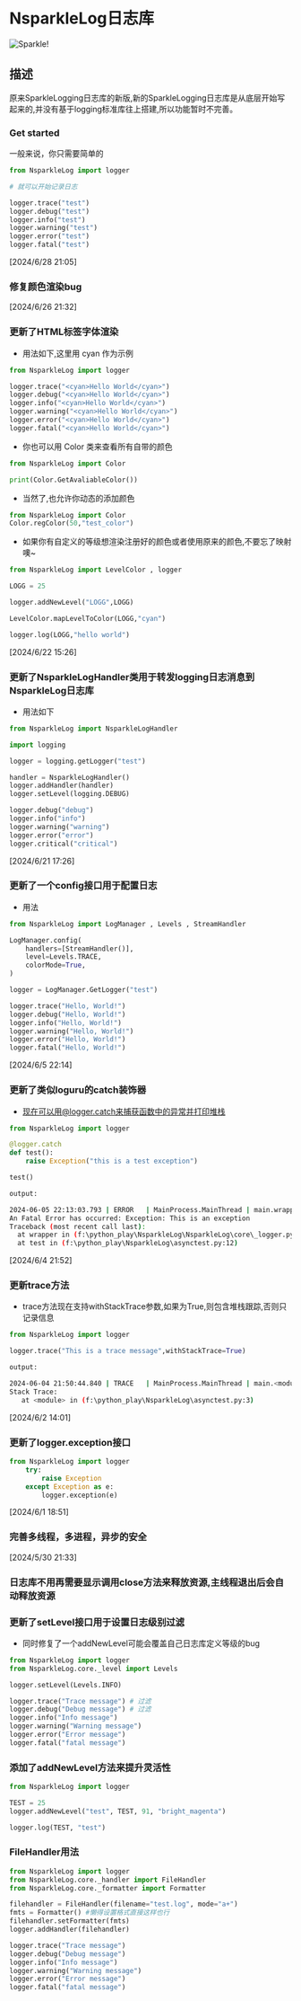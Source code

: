 # NsparkleLog日志库

![Sparkle!](https://github.com/KOKOMI12345/NewSparkleLogging/blob/main/picture_pixiv_116702098_0.jpg)

## 描述

原来SparkleLogging日志库的新版,新的SparkleLogging日志库是从底层开始写起来的,并没有基于logging标准库往上搭建,所以功能暂时不完善。

### Get started

一般来说，你只需要简单的

```python
from NsparkleLog import logger

# 就可以开始记录日志

logger.trace("test")
logger.debug("test")
logger.info("test")
logger.warning("test")
logger.error("test")
logger.fatal("test")
```

[2024/6/28 21:05]

### 修复颜色渲染bug

[2024/6/26 21:32]

### 更新了HTML标签字体渲染

- 用法如下,这里用 cyan 作为示例

```python
from NsparkleLog import logger

logger.trace("<cyan>Hello World</cyan>")
logger.debug("<cyan>Hello World</cyan>")
logger.info("<cyan>Hello World</cyan>")
logger.warning("<cyan>Hello World</cyan>")
logger.error("<cyan>Hello World</cyan>")
logger.fatal("<cyan>Hello World</cyan>")
```

- 你也可以用 Color 类来查看所有自带的颜色

```python
from NsparkleLog import Color

print(Color.GetAvaliableColor())
```

- 当然了,也允许你动态的添加颜色

```python
from NsparkleLog import Color
Color.regColor(50,"test_color")
```

- 如果你有自定义的等级想渲染注册好的颜色或者使用原来的颜色,不要忘了映射噢~

```python
from NsparkleLog import LevelColor , logger

LOGG = 25

logger.addNewLevel("LOGG",LOGG)

LevelColor.mapLevelToColor(LOGG,"cyan")

logger.log(LOGG,"hello world")
```

[2024/6/22 15:26]

### 更新了NsparkleLogHandler类用于转发logging日志消息到NsparkleLog日志库

- 用法如下

```python
from NsparkleLog import NsparkleLogHandler

import logging

logger = logging.getLogger("test")

handler = NsparkleLogHandler()
logger.addHandler(handler)
logger.setLevel(logging.DEBUG)

logger.debug("debug")
logger.info("info")
logger.warning("warning")
logger.error("error")
logger.critical("critical")
```

[2024/6/21 17:26]

### 更新了一个config接口用于配置日志

- 用法

```python
from NsparkleLog import LogManager , Levels , StreamHandler

LogManager.config(
    handlers=[StreamHandler()],
    level=Levels.TRACE,
    colorMode=True,
)

logger = LogManager.GetLogger("test")

logger.trace("Hello, World!")
logger.debug("Hello, World!")
logger.info("Hello, World!")
logger.warning("Hello, World!")
logger.error("Hello, World!")
logger.fatal("Hello, World!")

```

[2024/6/5 22:14]

### 更新了类似loguru的catch装饰器

- 现在可以用@logger.catch来捕获函数中的异常并打印堆栈

```python
from NsparkleLog import logger

@logger.catch
def test():
    raise Exception("this is a test exception")

test()
```

```bash
output:

2024-06-05 22:13:03.793 | ERROR   | MainProcess.MainThread | main.wrapper | NsparkleLog\core\_logger.py:60 - 发生异常:
An Fatal Error has occurred: Exception: This is an exception
Traceback (most recent call last):
  at wrapper in (f:\python_play\NsparkleLog\NsparkleLog\core\_logger.py:58)
  at test in (f:\python_play\NsparkleLog\asynctest.py:12)

```

[2024/6/4 21:52]

### 更新trace方法

- trace方法现在支持withStackTrace参数,如果为True,则包含堆栈跟踪,否则只记录信息

```python
from NsparkleLog import logger

logger.trace("This is a trace message",withStackTrace=True)

```

```bash
output:

2024-06-04 21:50:44.840 | TRACE   | MainProcess.MainThread | main.<module> | asynctest.py:3 - This is a trace message
Stack Trace:
   at <module> in (f:\python_play\NsparkleLog\asynctest.py:3)

```

[2024/6/2 14:01]

### 更新了logger.exception接口

```python
from NsparkleLog import logger
    try:
        raise Exception
    except Exception as e:
        logger.exception(e)
```

[2024/6/1 18:51]

### 完善多线程，多进程，异步的安全

[2024/5/30 21:33]

### 日志库不用再需要显示调用close方法来释放资源,主线程退出后会自动释放资源

### 更新了setLevel接口用于设置日志级别过滤

- 同时修复了一个addNewLevel可能会覆盖自己日志库定义等级的bug

```python
from NsparkleLog import logger
from NsparkleLog.core._level import Levels

logger.setLevel(Levels.INFO)

logger.trace("Trace message") # 过滤
logger.debug("Debug message") # 过滤
logger.info("Info message")
logger.warning("Warning message")
logger.error("Error message")
logger.fatal("fatal message")


```

### 添加了addNewLevel方法来提升灵活性

```python
from NsparkleLog import logger

TEST = 25
logger.addNewLevel("test", TEST, 91, "bright_magenta")

logger.log(TEST, "test")
```

### FileHandler用法

```python
from NsparkleLog import logger
from NsparkleLog.core._handler import FileHandler
from NsparkleLog.core._formatter import Formatter

filehandler = FileHandler(filename="test.log", mode="a+")
fmts = Formatter() #懒得设置格式直接这样也行
filehandler.setFormatter(fmts)
logger.addHandler(filehandler)

logger.trace("Trace message")
logger.debug("Debug message")
logger.info("Info message")
logger.warning("Warning message")
logger.error("Error message")
logger.fatal("fatal message")
```

